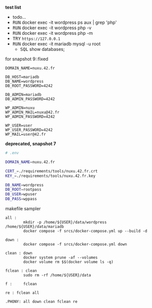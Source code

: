 __test list__
- todo...
- <kbd>RUN</kbd> docker exec -it wordpress ps aux | grep 'php'
- <kbd>RUN</kbd> docker exec -it wordpress php -v
- <kbd>RUN</kbd> docker exec -it wordpress php -m
- <kbd>TRY</kbd> `https://127.0.0.1`
- <kbd>RUN</kbd> docker exec -it mariadb mysql -u root
  - <kbd>SQL</kbd> show databases;

for snapshot 9::fixed
```
DOMAIN_NAME=nuxu.42.fr

DB_HOST=mariadb
DB_NAME=wordpress
DB_ROOT_PASSWORD=4242

DB_ADMIN=mariadb
DB_ADMIN_PASSWORD=4242

WP_ADMIN=nuxu
WP_ADMIN_MAIL=nuxu@42.fr
WP_ADMIN_PASSWORD=4242

WP_USER=user
WP_USER_PASSWORD=4242
WP_MAIL=user@42.fr

```


__deprecated, snapshot 7__  
```sh
# .env

DOMAIN_NAME=nuxu.42.fr

CERT_=./requirements/tools/nuxu.42.fr.crt
KEY_=./requirements/tools/nuxu.42.fr.key

DB_NAME=wordpress
DB_ROOT=rootpass
DB_USER=wpuser
DB_PASS=wppass
```

makefile sampler
```
all :
		mkdir -p /home/${USER}/data/wordpress /home/${USER}/data/mariadb
		docker compose -f srcs/docker-compose.yml up --build -d

down :
		docker compose -f srcs/docker-compose.yml down

clean :	down
		docker system prune -af --volumes
		docker volume rm $$(docker volume ls -q)

fclean : clean
		sudo rm -rf /home/${USER}/data

f :		fclean

re : fclean all

.PHONY:	all down clean fclean re

```
